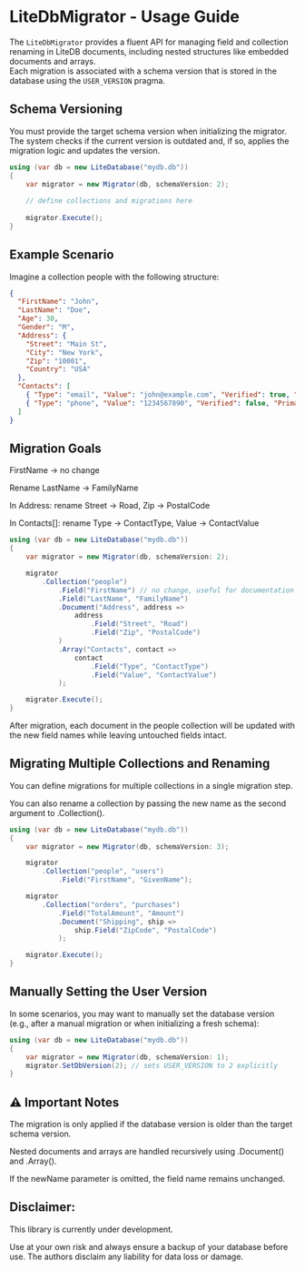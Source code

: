 # LiteDbMigrator - Usage Guide

The `LiteDbMigrator` provides a fluent API for managing field and collection renaming in LiteDB documents, including nested structures like embedded documents and arrays.  
Each migration is associated with a schema version that is stored in the database using the `USER_VERSION` pragma.

## Schema Versioning

You must provide the target schema version when initializing the migrator. The system checks if the current version is outdated and, if so, applies the migration logic and updates the version.

```csharp
using (var db = new LiteDatabase("mydb.db"))
{
    var migrator = new Migrator(db, schemaVersion: 2);
    
    // define collections and migrations here
    
    migrator.Execute();
}
```

## Example Scenario
Imagine a collection people with the following structure:

```json
{
  "FirstName": "John",
  "LastName": "Doe",
  "Age": 30,
  "Gender": "M",
  "Address": {
    "Street": "Main St",
    "City": "New York",
    "Zip": "10001",
    "Country": "USA"
  },
  "Contacts": [
    { "Type": "email", "Value": "john@example.com", "Verified": true, "Primary": true },
    { "Type": "phone", "Value": "1234567890", "Verified": false, "Primary": false }
  ]
}
```

## Migration Goals
FirstName → no change

Rename LastName → FamilyName

In Address: rename Street → Road, Zip → PostalCode

In Contacts[]: rename Type → ContactType, Value → ContactValue

```csharp
using (var db = new LiteDatabase("mydb.db"))
{
    var migrator = new Migrator(db, schemaVersion: 2);

    migrator
        .Collection("people")
            .Field("FirstName") // no change, useful for documentation
            .Field("LastName", "FamilyName")
            .Document("Address", address => 
                address
                    .Field("Street", "Road")
                    .Field("Zip", "PostalCode")
            )
            .Array("Contacts", contact => 
                contact
                    .Field("Type", "ContactType")
                    .Field("Value", "ContactValue")
            );

    migrator.Execute();
}
```

After migration, each document in the people collection will be updated with the new field names while leaving untouched fields intact.


## Migrating Multiple Collections and Renaming

You can define migrations for multiple collections in a single migration step.

You can also rename a collection by passing the new name as the second argument to .Collection().

```csharp
using (var db = new LiteDatabase("mydb.db"))
{
    var migrator = new Migrator(db, schemaVersion: 3);

    migrator
        .Collection("people", "users")
            .Field("FirstName", "GivenName");

    migrator
        .Collection("orders", "purchases")
            .Field("TotalAmount", "Amount")
            .Document("Shipping", ship => 
                ship.Field("ZipCode", "PostalCode")
            );

    migrator.Execute();
}
```

## Manually Setting the User Version
In some scenarios, you may want to manually set the database version (e.g., after a manual migration or when initializing a fresh schema):
```csharp
using (var db = new LiteDatabase("mydb.db"))
{
    var migrator = new Migrator(db, schemaVersion: 1);
    migrator.SetDbVersion(2); // sets USER_VERSION to 2 explicitly
}
```

## ⚠️ Important Notes
The migration is only applied if the database version is older than the target schema version.

Nested documents and arrays are handled recursively using .Document() and .Array().

If the newName parameter is omitted, the field name remains unchanged.

## Disclaimer:
This library is currently under development. 

Use at your own risk and always ensure a backup of your database before use. The authors disclaim any liability for data loss or damage.